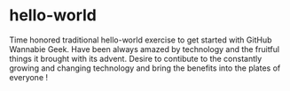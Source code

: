 # hello-world
Time honored traditional hello-world exercise to get started with GitHub
Wannabie Geek. Have been always amazed by technology and the fruitful things it brought with its advent. Desire to contibute to the constantly growing and changing technology and bring the benefits into the plates of everyone !
